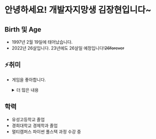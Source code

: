 # 안녕하세요! 개발자지망생 김장현입니다~

## Birth 및 Age
* 1997년 2월 19일에 태어났습니다.
* 2022년 26살입니다. 23년에도 26살일 예정입니다!~~26forever~~

## ⚡취미
* 게임을 좋아합니다.
  <details>
    <summary>더 많은 내용</summary>
    <p>

  * 롤, 롤체
  * 워크, 스타 유즈맵, ~~히오스~~
  * ~~GTA5~~, 레데리2
  * 다크소울류
  * 심시티, 타이쿤류
  * 젤다의 전설 야생의 숨결
  * 포켓몬 골드 실버 with gameboyadventure

  </p>
  </details>

## 학력
* 유성고등학교 졸업
* 경희대학교 경제학과 졸업
* 멀티캠퍼스 파이썬 풀스택 과정 수강 중